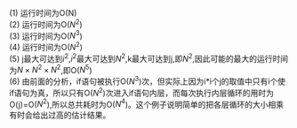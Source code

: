 (1) 运行时间为O(N)<br />
(2) 运行时间为O($N^{2}$)<br />
(3) 运行时间为O($N^{3}$)<br />
(4) 运行时间为O($N^{2}$)<br />
(5) j最大可达到$i^{2}$,$i^{2}$最大可达到$N^{2}$,k最大可达到j,即$N^{2}$,因此可能的最大的运行时间为$N{\times}N^{2}{\times}N^{2}$,即O($N^5$)<br />
(6) 由前面的分析，if语句被执行O($N^{3}$)次，但实际上因为i*i个j的取值中只有i个使if语句为真，所以只有O($N^{2}$)次进入if语句内层，而每次执行内层循环的用时为O(j)=O($N^{2}$),所以总共耗时为O($N^4$)。这个例子说明简单的把各层循环的大小相乘有时会给出过高的估计结果。